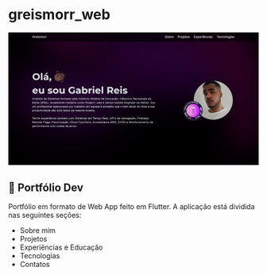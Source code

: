 # greismorr_web

![Prévia do Web App](preview.png)

## 📑 Portfólio Dev

Portfólio em formato de Web App feito em Flutter. A aplicação está dividida nas seguintes seções:

- Sobre mim
- Projetos
- Experiências e Educação
- Tecnologias
- Contatos
